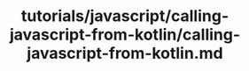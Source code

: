 ---
title: tutorials/javascript/calling-javascript-from-kotlin/calling-javascript-from-kotlin.md
showAuthorInfo: false
redirect_path: https://kotlinlang.org/docs/calling-javascript-from-kotlin.html
---